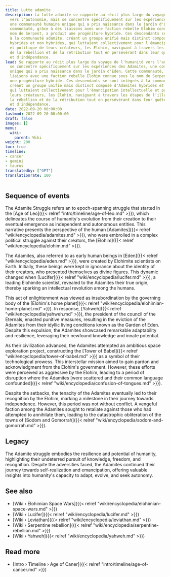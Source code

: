 ```yaml
---
title: Lutte adamite
description: La lutte adamite se rapporte au récit plus large du voyage de l'humanité
  vers l'autonomie, mais se concentre spécifiquement sur les expériences des Adamites,
  une communauté humaine unique qui a pris naissance dans le jardin d'Eden. Cette
  communauté, grâce à des liaisons avec une faction rebelle Elohim connue sous le
  nom de Serpent, a produit une progéniture hybride. Ces descendants se sont intégrés
  à la communauté adamite, créant un groupe unifié mais distinct composé d'Adamites
  hybrides et non hybrides, qui luttaient collectivement pour l'émancipation intellectuelle
  et politique de leurs créateurs, les Elohim, naviguant à travers les étapes de l'illumination,
  de la rébellion et de la rétribution tout en persévérant dans leur quête de reconnaissance
  et d'indépendance.
lead: Se rapporte au récit plus large du voyage de l'humanité vers l'autonomie, mais
  se concentre spécifiquement sur les expériences des Adamites, une communauté humaine
  unique qui a pris naissance dans le jardin d'Eden. Cette communauté, grâce à des
  liaisons avec une faction rebelle Elohim connue sous le nom de Serpent, a produit
  une progéniture hybride. Ces descendants se sont intégrés à la communauté adamite,
  créant un groupe unifié mais distinct composé d'Adamites hybrides et non hybrides,
  qui luttaient collectivement pour l'émancipation intellectuelle et politique de
  leurs créateurs, les Elohim, naviguant à travers les étapes de l'illumination, de
  la rébellion et de la rétribution tout en persévérant dans leur quête de reconnaissance
  et d'indépendance.
date: 2022-09-20 00:00:00
lastmod: 2022-09-20 00:00:00
draft: false
images: []
menu:
  wiki:
    parent: Wiki
weight: 200
toc: true
timeline:
- cancer
- gemini
- taurus
translatedby: ["GPT"]
translationrate: 100
---
```


## Sequence of events

The Adamite Struggle refers an to epoch-spanning struggle that started in the [Age of Leo]({{< relref "intro/timeline/age-of-leo.md" >}}), which delineates the course of humanity's evolution from their creation to their eventual emergence as independent and autonomous entities. This narrative presents the perspective of the human [Adamites]({{< relref "wiki/encyclopedia/adamites.md" >}}), who were embroiled in a complex political struggle against their creators, the [Elohim]({{< relref "wiki/encyclopedia/elohim.md" >}}).

The Adamites, also referred to as early human beings in [Eden]({{< relref "wiki/encyclopedia/eden.md" >}}), were created by Elohimite scientists on Earth. Initially, these beings were kept in ignorance about the identity of their creators, who presented themselves as divine figures. This dynamic changed when [Lucifer]({{< relref "wiki/encyclopedia/lucifer.md" >}}), a leading Elohimite scientist, revealed to the Adamites their true origin, thereby sparking an intellectual revolution among the humans.

This act of enlightenment was viewed as insubordination by the governing body of the [Elohim\'s home planet]({{< relref "wiki/encyclopedia/elohimian-home-planet.md" >}}). In response, [Yahweh]({{< relref "wiki/encyclopedia/yahweh.md" >}}), the president of the council of the Eternals, enacted punitive measures, resulting in the eviction of the Adamites from their idyllic living conditions known as the Garden of Eden. Despite this expulsion, the Adamites showcased remarkable adaptability and resilience, leveraging their newfound knowledge and innate potential.

As their civilization advanced, the Adamites attempted an ambitious space exploration project, constructing the [Tower of Babel]({{< relref "wiki/encyclopedia/tower-of-babel.md" >}}) as a symbol of their technological prowess. This interstellar mission aimed to gain pardon and acknowledgment from the Elohim's government. However, these efforts were perceived as aggressive by the Elohim, leading to a period of disruption where the Adamites [were scattered and their common language confounded]({{< relref "wiki/encyclopedia/confusion-of-tongues.md" >}}).

Despite the setbacks, the tenacity of the Adamites eventually led to their recognition by the Elohim, marking a milestone in their journey towards independence. However, this period was not without conflict. A vengeful faction among the Adamites sought to retaliate against those who had attempted to annihilate them, leading to the catastrophic obliteration of the towns of [Sodom and Gomorrah]({{< relref "wiki/encyclopedia/sodom-and-gomorrah.md" >}}).

## Legacy

The Adamite struggle embodies the resilience and potential of humanity, highlighting their undeterred pursuit of knowledge, freedom, and recognition. Despite the adversities faced, the Adamites continued their journey towards self-realization and emancipation, offering valuable insights into humanity's capacity to adapt, evolve, and seek autonomy.

## See also

- [Wiki › Elohimian Space Wars]({{< relref "wiki/encyclopedia/elohimian-space-wars.md" >}})
- [Wiki › Lucifer]({{< relref "wiki/encyclopedia/lucifer.md" >}})
- [Wiki › Leviathan]({{< relref "wiki/encyclopedia/leviathan.md" >}})
- [Wiki › Serpentine rebellion]({{< relref "wiki/encyclopedia/serpentine-rebellion.md" >}})
- [Wiki › Yahweh]({{< relref "wiki/encyclopedia/yahweh.md" >}})

## Read more

- [Intro › Timeline › Age of Caner]({{< relref "intro/timeline/age-of-cancer.md" >}})
